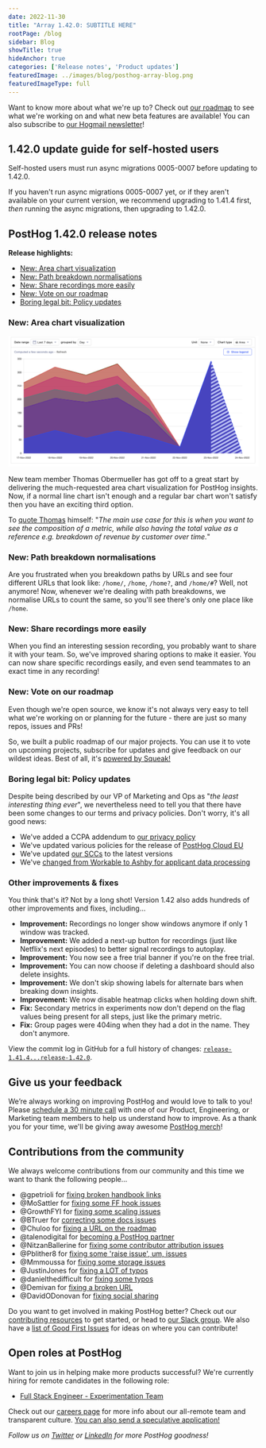 ```yaml
---
date: 2022-11-30
title: "Array 1.42.0: SUBTITLE HERE"
rootPage: /blog
sidebar: Blog
showTitle: true
hideAnchor: true
categories: ['Release notes', 'Product updates']
featuredImage: ../images/blog/posthog-array-blog.png
featuredImageType: full
---
```


Want to know more about what we're up to? Check out [our roadmap](/roadmap) to see what we're working on and what new beta features are available! You can also subscribe to [our Hogmail newsletter](/newsletter)!

## 1.42.0 update guide for self-hosted users

Self-hosted users must run async migrations 0005-0007 before updating to 1.42.0. 

If you haven't run async migrations 0005-0007 yet, or if they aren't available on your current version,  we recommend upgrading to 1.41.4 first, _then_ running the async migrations, then upgrading to 1.42.0.

## PostHog 1.42.0 release notes

**Release highlights:**

- [New: Area chart visualization](#new-area-chart-visualization)
- [New: Path breakdown normalisations](#new-path-breakdown-normalisations)
- [New: Share recordings more easily](#new-share-recordings-more-easily)
- [New: Vote on our roadmap](#new-vote-on-our-roadmap)
- [Boring legal bit: Policy updates](#boring-legal-bit-policy-updates)

### New: Area chart visualization

![area chart visualization in posthog](../images/blog/array/1-42-0-area-chart.png)

New team member Thomas Obermueller has got off to a great start by delivering the much-requested area chart visualization for PostHog insights. Now, if a normal line chart isn't  enough and a regular bar chart won't satisfy then you have an exciting third option.

To [quote Thomas](https://github.com/PostHog/posthog/pull/12869) himself: "_The main use case for this is when you want to see the composition of a metric, while also having the total value as a reference e.g. breakdown of revenue by customer over time._"

### New: Path breakdown normalisations

Are you frustrated when you breakdown paths by URLs and see four different URLs that look like: `/home/`, `/home`, `/home?`, and `/home/#`? Well, not anymore! Now, whenever we're dealing with path breakdowns, we normalise URLs to count the same, so you'll see there's only one place like `/home`. 

### New: Share recordings more easily

When you find an interesting session recording, you probably want to share it with your team. So, we've improved sharing options to make it easier. You can now share specific recordings easily, and even send teammates to an exact time in any recording!

### New: Vote on our roadmap

Even though we're open source, we know it's not always very easy to tell what we're working on or planning for the future - there are just so many repos, issues and PRs!

So, we built a public roadmap of our major projects. You can use it to vote on upcoming projects, subscribe for updates and give feedback on our wildest ideas. Best of all, it's [powered by Squeak!](https://squeak.posthog.com/)

### Boring legal bit: Policy updates

Despite being described by our VP of Marketing and Ops as "_the least interesting thing ever_", we nevertheless need to tell you that there have been some changes to our terms and privacy policies. Don't worry, it's all good news:

- We've added a CCPA addendum to [our privacy policy](/privacy)
- We've updated various policies for the release of [PostHog Cloud EU](/eu)
- We've updated [our SCCs](/handbook/company/security) to the latest versions
- We've [changed from Workable to Ashby for applicant data processing](https://www.ashbyhq.com/customers/posthog-customer-story)

### Other improvements & fixes

You think that's it? Not by a long shot! Version 1.42 also adds hundreds of other improvements and fixes, including...

- **Improvement:** Recordings no longer show windows anymore if only 1 window was tracked.
- **Improvement:** We added a next-up button for recordings (just like Netflix's next episodes) to better signal recordings to autoplay.
- **Improvement:** You now see a free trial banner if you're on the free trial.
- **Improvement:** You can now choose if deleting a dashboard should also delete insights.
- **Improvement:** We don't skip showing labels for alternate bars when breaking down insights.
- **Improvement:** We now disable heatmap clicks when holding down shift.
- **Fix:** Secondary metrics in experiments now don't depend on the flag values being present for all steps, just like the primary metric.
- **Fix:** Group pages were 404ing when they had a dot in the name. They don't anymore.

View the commit log in GitHub for a full history of changes: [`release-1.41.4...release-1.42.0`](https://github.com/PostHog/posthog/compare/release-1.41.4...release-1.42.0).

## Give us your feedback
We’re always working on improving PostHog and would love to talk to you! Please [schedule a 30 minute call](https://calendly.com/posthog-feedback) with one of our Product, Engineering, or Marketing team members to help us understand how to improve. As a thank you for your time, we'll be giving away awesome [PostHog merch](https://merch.posthog.com)!

## Contributions from the community
We always welcome contributions from our community and this time we want to thank the following people...

- @gpetrioli for [fixing broken handbook links](https://github.com/PostHog/meta/pull/73)
- @MoSattler for [fixing some FF hook issues](https://github.com/PostHog/posthog-js-lite/pull/36)
- @GrowthFYI for [fixing some scaling issues](https://github.com/PostHog/feedback-app/pull/9)
- @BTruer for [correcting some docs issues](https://github.com/PostHog/posthog.com/pull/4698)
- @Chuloo for [fixing a URL on the roadmap](https://github.com/PostHog/posthog.com/pull/4661)
- @talenodigital for [becoming a PostHog partner](https://github.com/PostHog/posthog.com/pull/4651)
- @NitzanBallerine for [fixing some contributor attribution issues](https://github.com/PostHog/posthog/pull/12586)
- @Pblither8 for [fixing some 'raise issue', um, issues](https://github.com/PostHog/posthog.com/pull/4401)
- @Mmmoussa for [fixing some storage issues](https://github.com/PostHog/posthog-js-lite/pull/28)
- @JustinJones for [fixing a LOT of typos](https://github.com/PostHog/posthog.com/pull/4506)
- @danielthedifficult for [fixing some typos](https://github.com/PostHog/posthog.com/pull/4691)
- @Demivan for [fixing a broken URL](https://github.com/PostHog/posthog.com/pull/4682)
- @DavidODonovan for [fixing social sharing](https://github.com/PostHog/posthog.com/issues/4669)

Do you want to get involved in making PostHog better? Check out our [contributing resources](/docs/contribute) to get started, or head to [our Slack group](/slack). We also have a [list of Good First Issues](https://github.com/PostHog/posthog/issues?q=is%3Aopen+is%3Aissue+label%3A%22good+first+issue%22) for ideas on where you can contribute!

## Open roles at PostHog
Want to join us in helping make more products successful? We're currently hiring for remote candidates in the following role:

- [Full Stack Engineer - Experimentation Team](/careers/full-stack-engineer-experimentation)

Check out our [careers page](https://posthog.com/careers) for more info about our all-remote team and transparent culture. [You can also send a speculative application!](mailto:careers@posthog.com)

_Follow us on [Twitter](https://twitter.com/PostHog) or [LinkedIn](https://linkedin.com/company/posthog) for more PostHog goodness!_

<ArrayCTA />
